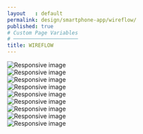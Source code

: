 ```yaml
---
layout   : default
permalink: design/smartphone-app/wireflow/
published: true
# Custom Page Variables
# ─────────────────────
title: WIREFLOW
---
```

<div>
    <img src="{{ site.baseurl }}/assets/img/WF2.jpg" class="WF" alt="Responsive image">
</div>
<div>
    <img src="{{ site.baseurl }}/assets/img/WF3.jpg" class="WF" alt="Responsive image">
</div>
<div>
    <img src="{{ site.baseurl }}/assets/img/WF5.jpg" class="WF" alt="Responsive image">
</div>
<div>
    <img src="{{ site.baseurl }}/assets/img/WF6.jpg" class="WF" alt="Responsive image">
</div>
<div>
    <img src="{{ site.baseurl }}/assets/img/WF7.jpg" class="WF" alt="Responsive image">
</div>
<div>
    <img src="{{ site.baseurl }}/assets/img/WF8.jpg" class="WF" alt="Responsive image">
</div>
<div>
    <img src="{{ site.baseurl }}/assets/img/WF9.jpg" class="WF" alt="Responsive image">
</div>
<div>
    <img src="{{ site.baseurl }}/assets/img/WF10.jpg" class="WF" alt="Responsive image">
</div>
<div>
    <img src="{{ site.baseurl }}/assets/img/WF11.jpg" class="WF" alt="Responsive image">
</div>
